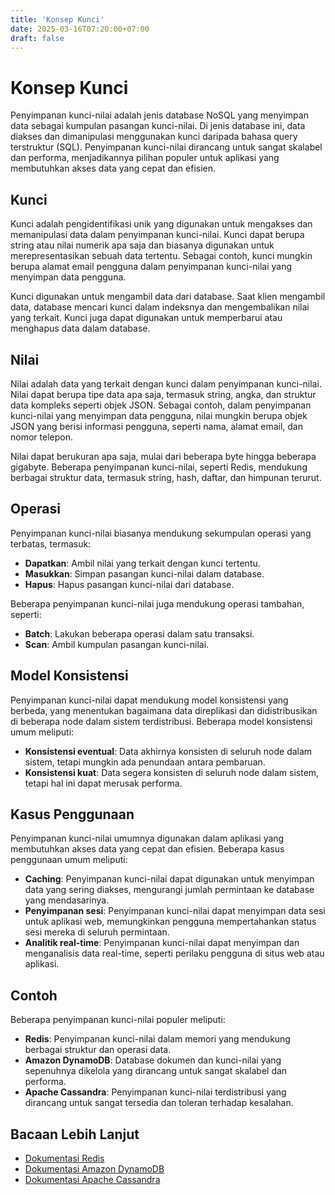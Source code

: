 ```yaml
---
title: 'Konsep Kunci'
date: 2025-03-16T07:20:00+07:00
draft: false
---
```


# Konsep Kunci

Penyimpanan kunci-nilai adalah jenis database NoSQL yang menyimpan data sebagai kumpulan pasangan kunci-nilai. Di jenis database ini, data diakses dan dimanipulasi menggunakan kunci daripada bahasa query terstruktur (SQL). Penyimpanan kunci-nilai dirancang untuk sangat skalabel dan performa, menjadikannya pilihan populer untuk aplikasi yang membutuhkan akses data yang cepat dan efisien.

## **Kunci**

Kunci adalah pengidentifikasi unik yang digunakan untuk mengakses dan memanipulasi data dalam penyimpanan kunci-nilai. Kunci dapat berupa string atau nilai numerik apa saja dan biasanya digunakan untuk merepresentasikan sebuah data tertentu. Sebagai contoh, kunci mungkin berupa alamat email pengguna dalam penyimpanan kunci-nilai yang menyimpan data pengguna.

Kunci digunakan untuk mengambil data dari database. Saat klien mengambil data, database mencari kunci dalam indeksnya dan mengembalikan nilai yang terkait. Kunci juga dapat digunakan untuk memperbarui atau menghapus data dalam database.

## **Nilai**

Nilai adalah data yang terkait dengan kunci dalam penyimpanan kunci-nilai. Nilai dapat berupa tipe data apa saja, termasuk string, angka, dan struktur data kompleks seperti objek JSON. Sebagai contoh, dalam penyimpanan kunci-nilai yang menyimpan data pengguna, nilai mungkin berupa objek JSON yang berisi informasi pengguna, seperti nama, alamat email, dan nomor telepon.

Nilai dapat berukuran apa saja, mulai dari beberapa byte hingga beberapa gigabyte. Beberapa penyimpanan kunci-nilai, seperti Redis, mendukung berbagai struktur data, termasuk string, hash, daftar, dan himpunan terurut.

## **Operasi**

Penyimpanan kunci-nilai biasanya mendukung sekumpulan operasi yang terbatas, termasuk:

- **Dapatkan**: Ambil nilai yang terkait dengan kunci tertentu.
- **Masukkan**: Simpan pasangan kunci-nilai dalam database.
- **Hapus**: Hapus pasangan kunci-nilai dari database.

Beberapa penyimpanan kunci-nilai juga mendukung operasi tambahan, seperti:

- **Batch**: Lakukan beberapa operasi dalam satu transaksi.
- **Scan**: Ambil kumpulan pasangan kunci-nilai.

## **Model Konsistensi**

Penyimpanan kunci-nilai dapat mendukung model konsistensi yang berbeda, yang menentukan bagaimana data direplikasi dan didistribusikan di beberapa node dalam sistem terdistribusi. Beberapa model konsistensi umum meliputi:

- **Konsistensi eventual**: Data akhirnya konsisten di seluruh node dalam sistem, tetapi mungkin ada penundaan antara pembaruan.
- **Konsistensi kuat**: Data segera konsisten di seluruh node dalam sistem, tetapi hal ini dapat merusak performa.

## **Kasus Penggunaan**

Penyimpanan kunci-nilai umumnya digunakan dalam aplikasi yang membutuhkan akses data yang cepat dan efisien. Beberapa kasus penggunaan umum meliputi:

- **Caching**: Penyimpanan kunci-nilai dapat digunakan untuk menyimpan data yang sering diakses, mengurangi jumlah permintaan ke database yang mendasarinya.
- **Penyimpanan sesi**: Penyimpanan kunci-nilai dapat menyimpan data sesi untuk aplikasi web, memungkinkan pengguna mempertahankan status sesi mereka di seluruh permintaan.
- **Analitik real-time**: Penyimpanan kunci-nilai dapat menyimpan dan menganalisis data real-time, seperti perilaku pengguna di situs web atau aplikasi.

## **Contoh**

Beberapa penyimpanan kunci-nilai populer meliputi:

- **Redis**: Penyimpanan kunci-nilai dalam memori yang mendukung berbagai struktur dan operasi data.
- **Amazon DynamoDB**: Database dokumen dan kunci-nilai yang sepenuhnya dikelola yang dirancang untuk sangat skalabel dan performa.
- **Apache Cassandra**: Penyimpanan kunci-nilai terdistribusi yang dirancang untuk sangat tersedia dan toleran terhadap kesalahan.

## **Bacaan Lebih Lanjut**

- [Dokumentasi Redis](https://redis.io/documentation)
- [Dokumentasi Amazon DynamoDB](https://docs.aws.amazon.com/dynamodb/index.html)
- [Dokumentasi Apache Cassandra](https://cassandra.apache.org/doc/latest/)
